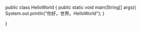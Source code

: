 public class HelloWorld
 {
    public static void main(String[] args){
     System.out.println("你好，世界。HelloWorld");
    }
   
 }
